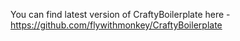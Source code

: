 You can find latest version of CraftyBoilerplate here - https://github.com/flywithmonkey/CraftyBoilerplate